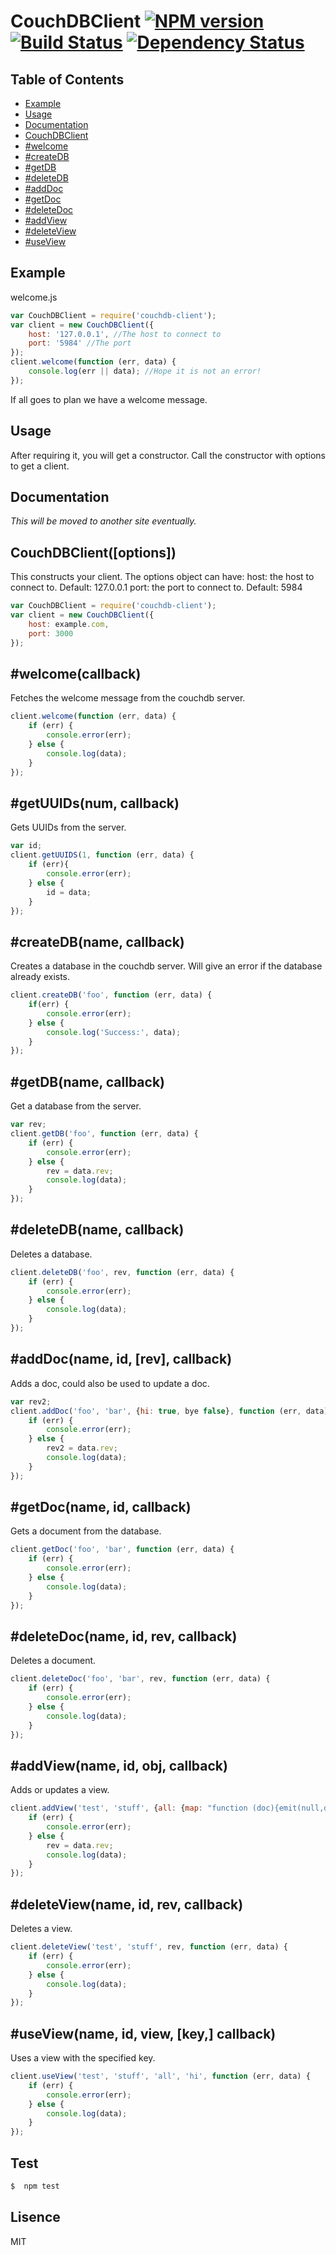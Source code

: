 # CouchDBClient [![NPM version][npm-image]][npm-url] [![Build Status][travis-image]][travis-url] [![Dependency Status][daviddm-image]][daviddm-url]

## Table of Contents
- [Example](#example)
- [Usage](#usage)
- [Documentation](#documentation)
- [CouchDBClient](#couchdbclientoptions)
- [#welcome](#welcomecallback)
- [#createDB](#createdbname-callback)
- [#getDB](#getdbname-callback)
- [#deleteDB](#deletedbname-callback)
- [#addDoc](#adddocname-id-rev-callback)
- [#getDoc](#getdocname-id-callback)
- [#deleteDoc](#deletedocname-id-rev-callback)
- [#addView](#addviewname-id-obj-callback)
- [#deleteView](#deleteviewname-id-rev-callback)
- [#useView](#useviewname-id-view-key-callback)

## Example
welcome.js
```js
var CouchDBClient = require('couchdb-client');
var client = new CouchDBClient({
    host: '127.0.0.1', //The host to connect to
    port: '5984' //The port
});
client.welcome(function (err, data) {
    console.log(err || data); //Hope it is not an error!
});
```
If all goes to plan we have a welcome message.

## Usage
After requiring it, you will get a constructor. Call the constructor with options to get a client.

## Documentation
*This will be moved to another site eventually.*
## CouchDBClient([options])
This constructs your client. The options object can have:
    host: the host to connect to. Default: 127.0.0.1
    port: the port to connect to. Default: 5984
```js
var CouchDBClient = require('couchdb-client');
var client = new CouchDBClient({
    host: example.com,
    port: 3000
});
```
## #welcome(callback)
Fetches the welcome message from the couchdb server.
```js
client.welcome(function (err, data) {
    if (err) {
        console.error(err);
    } else {
        console.log(data);
    }
});
```

## #getUUIDs(num, callback)
Gets UUIDs from the server.
```js
var id;
client.getUUIDS(1, function (err, data) {
    if (err){
        console.error(err);
    } else {
        id = data;
    }
});
```
## #createDB(name, callback)
Creates a database in the couchdb server. Will give an error if the database already exists.
```js
client.createDB('foo', function (err, data) {
    if(err) {
        console.error(err);
    } else {
        console.log('Success:', data);
    }
});
```

## #getDB(name, callback)
Get a database from the server.
```js
var rev;
client.getDB('foo', function (err, data) {
    if (err) {
        console.error(err);
    } else {
        rev = data.rev;
        console.log(data);
    }
});
```

## #deleteDB(name, callback)
Deletes a database.
```js
client.deleteDB('foo', rev, function (err, data) {
    if (err) {
        console.error(err);
    } else {
        console.log(data);
    }
});
```
## #addDoc(name, id, [rev], callback)
Adds a doc, could also be used to update a doc.
```js
var rev2;
client.addDoc('foo', 'bar', {hi: true, bye false}, function (err, data) {
    if (err) {
        console.error(err);
    } else {
        rev2 = data.rev;
        console.log(data);
    }
});
```
## #getDoc(name, id, callback)
Gets a document from the database.
```js
client.getDoc('foo', 'bar', function (err, data) {
    if (err) {
        console.error(err);
    } else {
        console.log(data);
    }
});
```
## #deleteDoc(name, id, rev, callback)
Deletes a document.
```js
client.deleteDoc('foo', 'bar', rev, function (err, data) {
    if (err) {
        console.error(err);
    } else {
        console.log(data);
    }
});
```
## #addView(name, id, obj, callback)
Adds or updates a view.
```js
client.addView('test', 'stuff', {all: {map: "function (doc){emit(null,doc)}"}}, function (err, data) {
    if (err) {
        console.error(err);
    } else {
        rev = data.rev;
        console.log(data);
    }
});
```
## #deleteView(name, id, rev, callback)
Deletes a view.
```js
client.deleteView('test', 'stuff', rev, function (err, data) {
    if (err) {
        console.error(err);
    } else {
        console.log(data);
    }
});
```
## #useView(name, id, view, [key,] callback)
Uses a view with the specified key.
```js
client.useView('test', 'stuff', 'all', 'hi', function (err, data) {
    if (err) {
        console.error(err);
    } else {
        console.log(data);
    }
});
```
## Test
```sh
$  npm test
```

## Lisence
MIT


[npm-image]: https://badge.fury.io/js/couchdb-client.svg
[npm-url]: https://npmjs.org/package/couchdb-client
[travis-image]: https://travis-ci.org/legodude17/couchdb-client.svg?branch=master
[travis-url]: https://travis-ci.org/legodude17/couchdb-client
[daviddm-image]: https://david-dm.org/legodude17/couchdb-client.svg?theme=shields.io
[daviddm-url]: https://david-dm.org/legodude17/couchdb-client